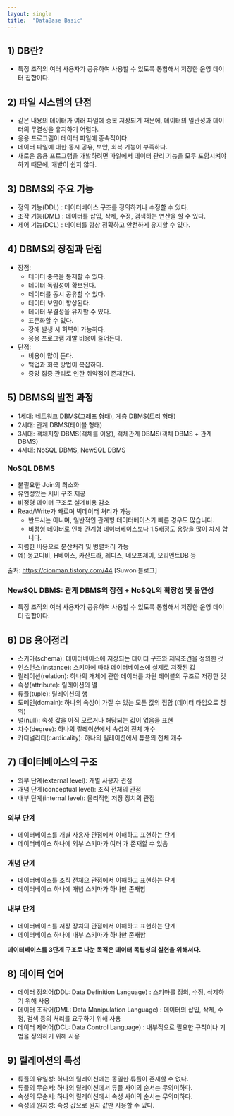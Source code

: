 ```yaml
---
layout: single
title:  "DataBase Basic"
---
```



## 1) DB란?
- 특정 조직의 여러 사용자가 공유하여 사용할 수 있도록 통합해서 저장한 운영 데이터 집합이다.


## 2) 파일 시스템의 단점
 - 같은 내용의 데이터가 여러 파일에 중복 저장되기 때문에, 데이터의 일관성과 데이터의       무결성을 유지하기 어렵다.
 - 응용 프로그램이 데이터 파일에 종속적이다. 
 - 데이터 파일에 대한 동시 공유, 보안, 회복 기능이 부족하다.
 - 새로운 응용 프로그램을 개발하려면 파일에서 데이터 관리 기능을 모두 포함시켜야 하기      때문에, 개발이 쉽지 않다.


## 3) DBMS의 주요 기능
- 정의 기능(DDL) : 데이터베이스 구조를 정의하거나 수정할 수 있다.
- 조작 기능(DML) : 데이터를 삽입, 삭제, 수정, 검색하는 연산을 할 수 있다.
- 제어 기능(DCL) : 데이터를 항상 정확하고 안전하게 유지할 수 있다.


## 4) DBMS의 장점과 단점
- 장점: 
    - 데이터 중복을 통제할 수 있다.
    - 데이터 독립성이 확보된다.
    - 데이터를 동시 공유할 수 있다.
    - 데이터 보안이 향상된다.
    - 데이터 무결성을 유지할 수 있다.
    - 표준화할 수 있다.
    - 장애 발생 시 회복이 가능하다.
    - 응용 프로그램 개발 비용이 줄어든다.   
- 단점: 
    - 비용이 많이 든다.
    - 백업과 회복 방법이 복잡하다.
    - 중앙 집중 관리로 인한 취약점이 존재한다.


## 5) DBMS의 발전 과정
- 1세대: 네트워크 DBMS(그래프 형태), 계층 DBMS(트리 형태)
- 2세대: 관계 DBMS(테이블 형태)
- 3세대: 객체지향 DBMS(객체를 이용), 객체관계 DBMS(객체 DBMS + 관계 DBMS)
- 4세대: NoSQL DBMS, NewSQL DBMS


### NoSQL DBMS
- 불필요한 Join의 최소화
- 유연성있는 서버 구조 제공
- 비정형 데이터 구조로 설계비용 감소
- Read/Write가 빠르며 빅데이터 처리가 가능
    - 반드시는 아니며, 일반적인 관계형 데이터베이스가 빠른 경우도 많습니다.
    - 비정형 데이터로 인해 관계형 데이터베이스보다 1.5배정도 용량을 많이 차지 합니다.
- 저렴한 비용으로 분산처리 및 병렬처리 가능
- 예) 몽고디비, H베이스, 카산드라, 레디스, 네오포제이, 오리엔트DB 등

출처: https://cionman.tistory.com/44 [Suwoni블로그]


### NewSQL DBMS: 관계 DBMS의 장점 + NoSQL의 확장성 및 유연성
- 특정 조직의 여러 사용자가 공유하여 사용할 수 있도록 통합해서 저장한 운영 데이터 집합이다.


## 6) DB 용어정리
- 스키마(schema): 데이터베이스에 저장되는 데이터 구조와 제약조건을 정의한 것
- 인스턴스(instance): 스키마에 따라 데이터베이스에 실제로 저장된 값
- 릴레이션(relation): 하나의 개체에 관한 데이터를 차원 테이블의 구조로 저장한 것
- 속성(attribute): 릴레이션의 열
- 튜플(tuple): 릴레이션의 행
- 도메인(domain): 하나의 속성이 가질 수 있는 모든 값의 집합 (데이터 타입으로 정의)
- 널(null): 속성 값을 아직 모르거나 해당되는 값이 없음을 표현
- 차수(degree): 하나의 릴레이션에서 속성의 전체 개수
- 카디널리티(cardicality): 하나의 릴레이션에서 튜플의 전체 개수


## 7) 데이터베이스의 구조
- 외부 단계(external level): 개별 사용자 관점
- 개념 단계(conceptual level): 조직 전체의 관점
- 내부 단계(internal level): 물리적인 저장 장치의 관점


### 외부 단계
- 데이터베이스를 개별 사용자 관점에서 이해하고 표현하는 단계
- 데이터베이스 하나에 외부 스키마가 여러 개 존재할 수 있음


### 개념 단계
- 데이터베이스를 조직 전체으 관점에서 이해하고 표현하는 단계
- 데이터베이스 하나에 개념 스키마가 하나만 존재함


### 내부 단계
- 데이터베이스를 저장 장치의 관점에서 이해하고 표현하는 단계
- 데이터베이스 하나에 내부 스키마가 하나만 존재함


**데이터베이스를 3단계 구조로 나눈 목적은 데이터 독립성의 실현을 위해서다.**


## 8) 데이터 언어
- 데이터 정의어(DDL: Data Definition Language) : 스키마를 정의, 수정, 삭제하기 위해 사용
- 데이터 조작어(DML: Data Manipulation Language) : 데이터의 삽입, 삭제, 수정, 검색 등의 처리를 요구하기 위해 사용
- 데이터 제어어(DCL: Data Control Language) : 내부적으로 필요한 규칙이나 기법을 정의하기 위해 사용


## 9) 릴레이션의 특성
- 튜플의 유일성: 하나의 릴레이션에는 동일한 튜플이 존재할 수 없다.
- 튜플의 무순서: 하나의 릴레이션에서 튜플 사이의 순서는 무의미하다.
- 속성의 무순서: 하나의 릴레이션에서 속성 사이의 순서는 무의미하다.
- 속성의 원자성: 속성 값으로 원자 값만 사용할 수 있다.